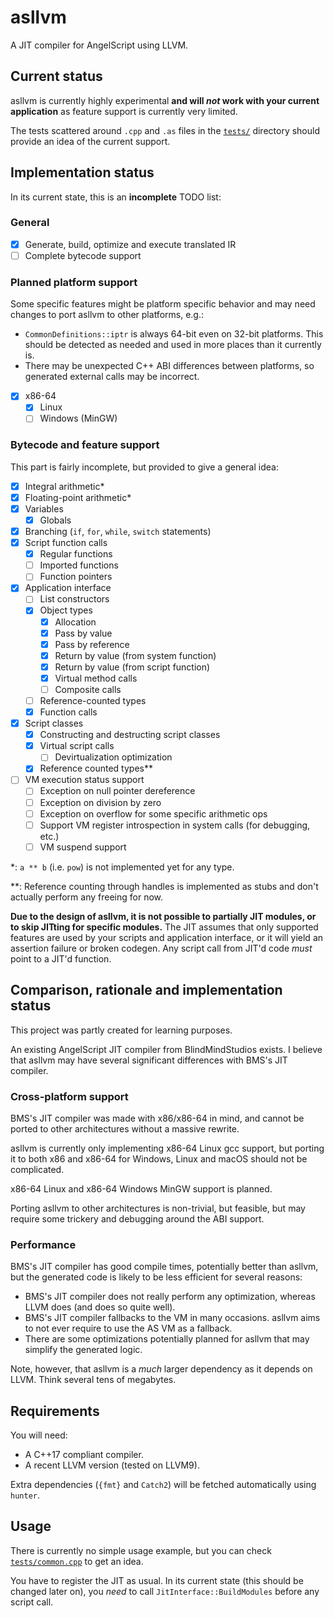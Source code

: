 # asllvm

A JIT compiler for AngelScript using LLVM.

## Current status

asllvm is currently highly experimental **and will *not* work with your current application** as feature support
is currently very limited.

The tests scattered around `.cpp` and `.as` files in the [`tests/`](tests/) directory should provide an idea of the
current support.

## Implementation status

In its current state, this is an **incomplete** TODO list:

### General

- [x] Generate, build, optimize and execute translated IR
- [ ] Complete bytecode support

### Planned platform support

Some specific features might be platform specific behavior and may need changes to port asllvm to other platforms, e.g.:
- `CommonDefinitions::iptr` is always 64-bit even on 32-bit platforms. This should be detected as needed and used in
    more places than it currently is.
- There may be unexpected C++ ABI differences between platforms, so generated external calls may be incorrect.

- [x] x86-64
  - [x] Linux
  - [ ] Windows (MinGW)

### Bytecode and feature support

This part is fairly incomplete, but provided to give a general idea:

- [x] Integral arithmetic\*
- [x] Floating-point arithmetic\*
- [x] Variables
  - [x] Globals
- [x] Branching (`if`, `for`, `while`, `switch` statements)
- [x] Script function calls
  - [x] Regular functions
  - [ ] Imported functions
  - [ ] Function pointers
- [x] Application interface
  - [ ] List constructors
  - [x] Object types
    - [x] Allocation
    - [x] Pass by value
    - [x] Pass by reference
    - [x] Return by value (from system function)
    - [x] Return by value (from script function)
    - [x] Virtual method calls
    - [ ] Composite calls
  - [ ] Reference-counted types
  - [x] Function calls
- [x] Script classes
  - [x] Constructing and destructing script classes
  - [x] Virtual script calls
    - [ ] Devirtualization optimization
  - [x] Reference counted types\*\*
- [ ] VM execution status support
  - [ ] Exception on null pointer dereference
  - [ ] Exception on division by zero
  - [ ] Exception on overflow for some specific arithmetic ops
  - [ ] Support VM register introspection in system calls (for debugging, etc.)
  - [ ] VM suspend support

\*: `a ** b` (i.e. `pow`) is not implemented yet for any type.

\*\*: Reference counting through handles is implemented as stubs and don't actually perform any freeing for now.

**Due to the design of asllvm, it is not possible to partially JIT modules, or to skip JITting for specific modules.**
The JIT assumes that only supported features are used by your scripts and application interface, or it will yield an
assertion failure or broken codegen. Any script call from JIT'd code *must* point to a JIT'd function.

## Comparison, rationale and implementation status

This project was partly created for learning purposes.

An existing AngelScript JIT compiler from BlindMindStudios exists. I believe that asllvm may have several significant
differences with BMS's JIT compiler.

### Cross-platform support

BMS's JIT compiler was made with x86/x86-64 in mind, and cannot be ported to other architectures without a massive
rewrite.

asllvm is currently only implementing x86-64 Linux gcc support, but porting it to both x86 and x86-64 for Windows, Linux
and macOS should not be complicated.

x86-64 Linux and x86-64 Windows MinGW support is planned.

Porting asllvm to other architectures is non-trivial, but feasible, but may require some trickery and debugging around
the ABI support.

### Performance

BMS's JIT compiler has good compile times, potentially better than asllvm, but the generated code is likely to be
less efficient for several reasons:
- BMS's JIT compiler does not really perform any optimization, whereas LLVM does (and does so quite well).
- BMS's JIT compiler fallbacks to the VM in many occasions. asllvm aims to not ever require to use the AS VM as a
    fallback.
- There are some optimizations potentially planned for asllvm that may simplify the generated logic.

Note, however, that asllvm is a *much* larger dependency as it depends on LLVM. Think several tens of megabytes.

## Requirements

You will need:
- A C++17 compliant compiler.
- A recent LLVM version (tested on LLVM9).

Extra dependencies (`{fmt}` and `Catch2`) will be fetched automatically using `hunter`.

## Usage

There is currently no simple usage example, but you can check [`tests/common.cpp`](tests/common.cpp) to get an idea.

You have to register the JIT as usual. In its current state (this should be changed later on), you *need* to call
`JitInterface::BuildModules` before any script call.

